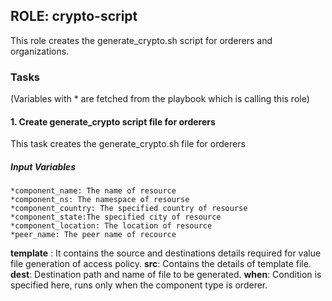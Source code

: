 [//]: # (##############################################################################################)
[//]: # (Copyright Accenture. All Rights Reserved.)
[//]: # (SPDX-License-Identifier: Apache-2.0)
[//]: # (##############################################################################################)

## ROLE: crypto-script
This role creates the generate_crypto.sh script for orderers and organizations.

### Tasks
(Variables with * are fetched from the playbook which is calling this role)
#### 1. Create generate_crypto script file for orderers
This task creates the generate_crypto.sh file for orderers
##### Input Variables
    *component_name: The name of resource
    *component_ns: The namespace of resourse
    *component_country: The specified country of resourse
    *component_state:The specified city of resource
    *component_location: The location of resource
    *peer_name: The peer name of recource
**template** : It contains the source and destinations details required for value file generation of access policy.
**src**: Contains the details of template file.
**dest**: Destination path and name of file to be generated.
**when**: Condition is specified here, runs only when the component type is orderer.
